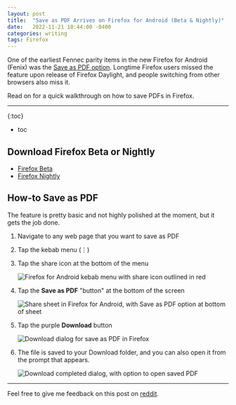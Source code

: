 ```yaml
---
layout: post
title:  "Save as PDF Arrives on Firefox for Android (Beta & Nightly)"
date:   2022-11-21 10:44:00 -0400
categories: writing
tags: Firefox
---
```


One of the earliest Fennec parity items in the new Firefox for Android (Fenix) was the [Save as PDF option](https://github.com/mozilla-mobile/fenix/issues/3709). Longtime Firefox users missed the feature upon release of Firefox Daylight, and people switching from other browsers also miss it. 

Read on for a quick walkthrough on how to save PDFs in Firefox.

* * *

{:toc}
* toc

## Download Firefox Beta or Nightly

* [Firefox Beta](https://play.google.com/store/apps/details?id=org.mozilla.firefox_beta)
* [Firefox Nightly](https://play.google.com/store/apps/details?id=org.mozilla.fenix)

## How-to Save as PDF

The feature is pretty basic and not highly polished at the moment, but it gets the job done. 

1. Navigate to any web page that you want to save as PDF
2. Tap the kebab menu (⋮)
3. Tap the share icon at the bottom of the menu

	<picture>
	  <source type="image/webp" srcset="{{site.url}}/assets/images/save-as-pdf-firefox/firefox-menu-share.webp,
	          {{site.url}}/assets/images/save-as-pdf-firefox/firefox-menu-share-2x.webp 2x">
	  <source type="image/png" srcset="{{site.url}}/assets/images/save-as-pdf-firefox/firefox-menu-share.png,
	  		  {{site.url}}/assets/images/save-as-pdf-firefox/firefox-menu-share-2x.png 2x">
	  <img src="{{site.url}}/assets/images/save-as-pdf-firefox/firefox-menu-share.png" srcset="{{site.url}}/assets/images/save-as-pdf-firefox/firefox-menu-share-2x.png 2x" alt="Firefox for Android kebab menu with share icon outlined in red"/>
	</picture>

4. Tap the **Save as PDF** "button" at the bottom of the screen

	<picture>
	  <source type="image/webp" srcset="{{site.url}}/assets/images/save-as-pdf-firefox/save-as-pdf.webp,
	          {{site.url}}/assets/images/save-as-pdf-firefox/save-as-pdf-2x.webp 2x">
	  <source type="image/png" srcset="{{site.url}}/assets/images/save-as-pdf-firefox/save-as-pdf.png,
	  		  {{site.url}}/assets/images/save-as-pdf-firefox/save-as-pdf-2x.png 2x">
	  <img src="{{site.url}}/assets/images/save-as-pdf-firefox/save-as-pdf.png" srcset="{{site.url}}/assets/images/save-as-pdf-firefox/save-as-pdf-2x.png 2x" alt="Share sheet in Firefox for Android, with Save as PDF option at bottom of sheet"/>
	</picture>

5. Tap the purple **Download** button

	<picture>
	  <source type="image/webp" srcset="{{site.url}}/assets/images/save-as-pdf-firefox/pdf-download.webp,
	          {{site.url}}/assets/images/save-as-pdf-firefox/pdf-download-2x.webp 2x">
	  <source type="image/png" srcset="{{site.url}}/assets/images/save-as-pdf-firefox/pdf-download.png,
	  		  {{site.url}}/assets/images/save-as-pdf-firefox/pdf-download-2x.png 2x">
	  <img src="{{site.url}}/assets/images/save-as-pdf-firefox/pdf-download.png" srcset="{{site.url}}/assets/images/save-as-pdf-firefox/pdf-download-2x.png 2x" alt="Download dialog for save as PDF in Firefox"/>
	</picture>

6. The file is saved to your Download folder, and you can also open it from the prompt that appears.

	<picture>
	  <source type="image/webp" srcset="{{site.url}}/assets/images/save-as-pdf-firefox/pdf-downloaded.webp,
	          {{site.url}}/assets/images/save-as-pdf-firefox/pdf-downloaded-2x.webp 2x">
	  <source type="image/png" srcset="{{site.url}}/assets/images/save-as-pdf-firefox/pdf-downloaded.png,
	  		  {{site.url}}/assets/images/save-as-pdf-firefox/pdf-downloaded-2x.png 2x">
	  <img src="{{site.url}}/assets/images/save-as-pdf-firefox/pdf-downloaded.png" srcset="{{site.url}}/assets/images/save-as-pdf-firefox/pdf-downloaded-2x.png 2x" alt="Download completed dialog, with option to open saved PDF"/>
	</picture>

---

Feel free to give me feedback on this post on [reddit](#). 